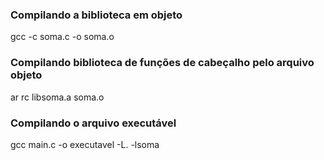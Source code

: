 ### Compilando a biblioteca em objeto
gcc -c soma.c -o soma.o

### Compilando biblioteca de funções de cabeçalho pelo arquivo objeto
ar rc libsoma.a soma.o

### Compilando o arquivo executável
gcc main.c -o executavel -L. -lsoma